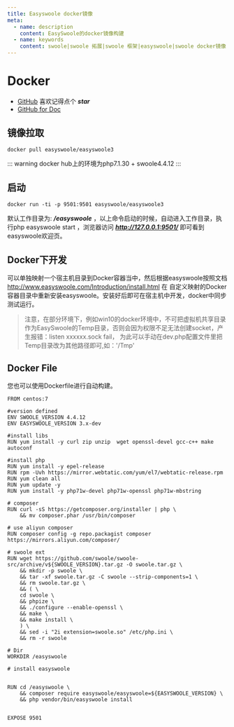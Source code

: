 ```yaml
---
title: Easyswoole docker镜像
meta:
  - name: description
    content: EasySwoole的docker镜像构建
  - name: keywords
    content: swoole|swoole 拓展|swoole 框架|easyswoole|swoole docker镜像|swoole dockerfile|swoole
---
```




# Docker

- [GitHub](https://github.com/easy-swoole/easyswoole)  喜欢记得点个 ***star***
- [GitHub for Doc](github.com/easy-swoole/doc-3.3.x)

## 镜像拉取
```
docker pull easyswoole/easyswoole3
```


::: warning 
 docker hub上的环境为php7.1.30 + swoole4.4.12
:::

## 启动

```
docker run -ti -p 9501:9501 easyswoole/easyswoole3
```
默认工作目录为: ***/easyswoole*** ，以上命令启动的时候，自动进入工作目录，执行php easyswoole start ，浏览器访问 ***http://127.0.0.1:9501/***
即可看到easyswoole欢迎页。

## Docker下开发

可以单独映射一个宿主机目录到Docker容器当中，然后根据easyswoole按照文档 http://www.easyswoole.com/Introduction/install.html 在
自定义映射的Docker容器目录中重新安装easyswoole。安装好后即可在宿主机中开发，docker中同步测试运行。

> 注意，在部分环境下，例如win10的docker环境中，不可把虚拟机共享目录作为EasySwoole的Temp目录，否则会因为权限不足无法创建socket，产生报错：listen xxxxxx.sock fail，
> 为此可以手动在dev.php配置文件里把Temp目录改为其他路径即可,如：'/Tmp'
 
## Docker File
您也可以使用Dockerfile进行自动构建。
```
FROM centos:7

#version defined
ENV SWOOLE_VERSION 4.4.12
ENV EASYSWOOLE_VERSION 3.x-dev

#install libs
RUN yum install -y curl zip unzip  wget openssl-devel gcc-c++ make autoconf

#install php
RUN yum install -y epel-release
RUN rpm -Uvh https://mirror.webtatic.com/yum/el7/webtatic-release.rpm
RUN yum clean all
RUN yum update -y
RUN yum install -y php71w-devel php71w-openssl php71w-mbstring

# composer
RUN curl -sS https://getcomposer.org/installer | php \
    && mv composer.phar /usr/bin/composer

# use aliyun composer
RUN composer config -g repo.packagist composer https://mirrors.aliyun.com/composer/

# swoole ext
RUN wget https://github.com/swoole/swoole-src/archive/v${SWOOLE_VERSION}.tar.gz -O swoole.tar.gz \
    && mkdir -p swoole \
    && tar -xf swoole.tar.gz -C swoole --strip-components=1 \
    && rm swoole.tar.gz \
    && ( \
    cd swoole \
    && phpize \
    && ./configure --enable-openssl \
    && make \
    && make install \
    ) \
    && sed -i "2i extension=swoole.so" /etc/php.ini \
    && rm -r swoole

# Dir
WORKDIR /easyswoole

# install easyswoole


RUN cd /easyswoole \
    && composer require easyswoole/easyswoole=${EASYSWOOLE_VERSION} \
    && php vendor/bin/easyswoole install


EXPOSE 9501

```
